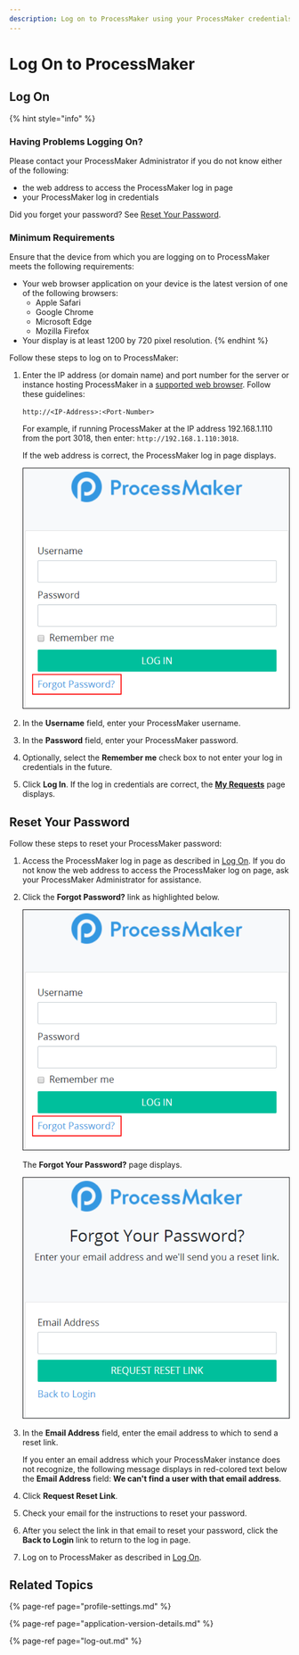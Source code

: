 ```yaml
---
description: Log on to ProcessMaker using your ProcessMaker credentials.
---
```


# Log On to ProcessMaker

## Log On

{% hint style="info" %}
### Having Problems Logging On?

Please contact your ProcessMaker Administrator if you do not know either of the following:

* the web address to access the ProcessMaker log in page
* your ProcessMaker log in credentials

Did you forget your password? See [Reset Your Password](log-in.md#reset-your-password).

### Minimum Requirements

Ensure that the device from which you are logging on to ProcessMaker meets the following requirements:

* Your web browser application on your device is the latest version of one of the following browsers:
  * Apple Safari
  * Google Chrome
  * Microsoft Edge
  * Mozilla Firefox
* Your display is at least 1200 by 720 pixel resolution.
{% endhint %}

Follow these steps to log on to ProcessMaker:

1. Enter the IP address \(or domain name\) and port number for the server or instance hosting ProcessMaker in a [supported web browser](../install-processmaker/prerequisites.md#supported-browsers). Follow these guidelines:

   `http://<IP-Address>:<Port-Number>`

   For example, if running ProcessMaker at the IP address 192.168.1.110 from the port 3018, then enter: `http://192.168.1.110:3018`.

   If the web address is correct, the ProcessMaker log in page displays.  

   ![](../.gitbook/assets/pm4-log-in-screen.png)

2. In the **Username** field, enter your ProcessMaker username.
3. In the **Password** field, enter your ProcessMaker password.
4. Optionally, select the **Remember me** check box to not enter your log in credentials in the future.
5. Click **Log In**. If the log in credentials are correct, the [**My Requests**](requests/view-started-requests.md#view-requests-you-started) page displays.

## Reset Your Password

Follow these steps to reset your ProcessMaker password:

1. Access the ProcessMaker log in page as described in [Log On](log-in.md#log-in). If you do not know the web address to access the ProcessMaker log on page, ask your ProcessMaker Administrator for assistance.
2. Click the **Forgot Password?** link as highlighted below.  

   ![](../.gitbook/assets/forgot-password-link.png)

   The **Forgot Your Password?** page displays.  

   ![](../.gitbook/assets/forgot-password-screen.png)

3. In the **Email Address** field, enter the email address to which to send a reset link.

   If you enter an email address which your ProcessMaker instance does not recognize, the following message displays in red-colored text below the **Email Address** field: **We can't find a user with that email address**.

4. Click **Request Reset Link**.
5. Check your email for the instructions to reset your password.
6. After you select the link in that email to reset your password, click the **Back to Login** link to return to the log in page.
7. Log on to ProcessMaker as described in [Log On](log-in.md#log-in).

## Related Topics

{% page-ref page="profile-settings.md" %}

{% page-ref page="application-version-details.md" %}

{% page-ref page="log-out.md" %}

